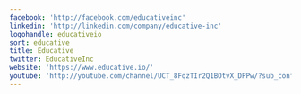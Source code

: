 ```yaml
---
facebook: 'http://facebook.com/educativeinc'
linkedin: 'http://linkedin.com/company/educative-inc'
logohandle: educativeio
sort: educative
title: Educative
twitter: EducativeInc
website: 'https://www.educative.io/'
youtube: 'http://youtube.com/channel/UCT_8FqzTIr2Q1BOtvX_DPPw/?sub_confirmation=1'
---
```

